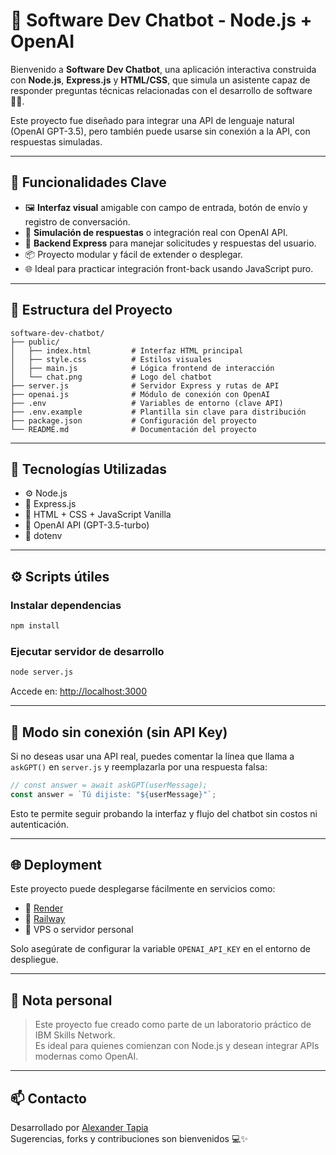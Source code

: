 
# 💬 Software Dev Chatbot - Node.js + OpenAI

Bienvenido a **Software Dev Chatbot**, una aplicación interactiva construida con **Node.js**, **Express.js** y **HTML/CSS**, que simula un asistente capaz de responder preguntas técnicas relacionadas con el desarrollo de software 🧑‍💻.

Este proyecto fue diseñado para integrar una API de lenguaje natural (OpenAI GPT-3.5), pero también puede usarse sin conexión a la API, con respuestas simuladas.

---

## 🌟 Funcionalidades Clave

- 🖼️ **Interfaz visual** amigable con campo de entrada, botón de envío y registro de conversación.
- 💬 **Simulación de respuestas** o integración real con OpenAI API.
- 🔧 **Backend Express** para manejar solicitudes y respuestas del usuario.
- 📦 Proyecto modular y fácil de extender o desplegar.
- 🌐 Ideal para practicar integración front-back usando JavaScript puro.

---

## 🧱 Estructura del Proyecto

```
software-dev-chatbot/
├── public/
│   ├── index.html         # Interfaz HTML principal
│   ├── style.css          # Estilos visuales
│   ├── main.js            # Lógica frontend de interacción
│   └── chat.png           # Logo del chatbot
├── server.js              # Servidor Express y rutas de API
├── openai.js              # Módulo de conexión con OpenAI
├── .env                   # Variables de entorno (clave API)
├── .env.example           # Plantilla sin clave para distribución
├── package.json           # Configuración del proyecto
└── README.md              # Documentación del proyecto
```

---

## 🚀 Tecnologías Utilizadas

- ⚙️ Node.js
- 🚀 Express.js
- 🎨 HTML + CSS + JavaScript Vanilla
- 🤖 OpenAI API (GPT-3.5-turbo)
- 🔐 dotenv

---

## ⚙️ Scripts útiles

### Instalar dependencias

```bash
npm install
```

### Ejecutar servidor de desarrollo

```bash
node server.js
```

Accede en: [http://localhost:3000](http://localhost:3000)

---

## 🧪 Modo sin conexión (sin API Key)

Si no deseas usar una API real, puedes comentar la línea que llama a `askGPT()` en `server.js` y reemplazarla por una respuesta falsa:

```js
// const answer = await askGPT(userMessage);
const answer = `Tú dijiste: "${userMessage}"`;
```

Esto te permite seguir probando la interfaz y flujo del chatbot sin costos ni autenticación.

---

## 🌐 Deployment

Este proyecto puede desplegarse fácilmente en servicios como:

- 🔸 [Render](https://render.com/)
- 🔸 [Railway](https://railway.app/)
- 🔸 VPS o servidor personal

Solo asegúrate de configurar la variable `OPENAI_API_KEY` en el entorno de despliegue.

---

## 🧠 Nota personal

> Este proyecto fue creado como parte de un laboratorio práctico de IBM Skills Network.  
> Es ideal para quienes comienzan con Node.js y desean integrar APIs modernas como OpenAI.

---

## 📫 Contacto

Desarrollado por [Alexander Tapia](https://github.com/Katapentakill)  
Sugerencias, forks y contribuciones son bienvenidos 💻✨
